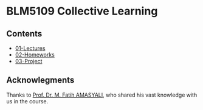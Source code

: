# BLM5109 Collective Learning

## Contents

* [01-Lectures](01-Lectures/readme.md)
* [02-Homeworks](02-Homeworks/readme.md)
* [03-Project](03-Project/readme.md)

## Acknowlegments

Thanks to [Prof. Dr. M. Fatih AMASYALI](https://scholar.google.com.tr/citations?user=qTUSAy0AAAAJ&hl=en), who shared his vast knowledge with us in the course.
